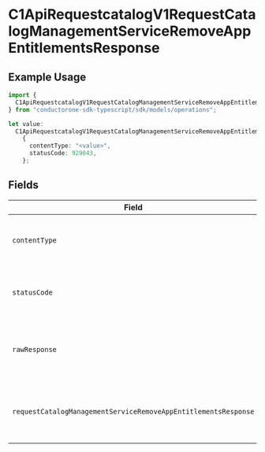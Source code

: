 # C1ApiRequestcatalogV1RequestCatalogManagementServiceRemoveAppEntitlementsResponse

## Example Usage

```typescript
import {
  C1ApiRequestcatalogV1RequestCatalogManagementServiceRemoveAppEntitlementsResponse,
} from "conductorone-sdk-typescript/sdk/models/operations";

let value:
  C1ApiRequestcatalogV1RequestCatalogManagementServiceRemoveAppEntitlementsResponse =
    {
      contentType: "<value>",
      statusCode: 929043,
    };
```

## Fields

| Field                                                                                                                                                             | Type                                                                                                                                                              | Required                                                                                                                                                          | Description                                                                                                                                                       |
| ----------------------------------------------------------------------------------------------------------------------------------------------------------------- | ----------------------------------------------------------------------------------------------------------------------------------------------------------------- | ----------------------------------------------------------------------------------------------------------------------------------------------------------------- | ----------------------------------------------------------------------------------------------------------------------------------------------------------------- |
| `contentType`                                                                                                                                                     | *string*                                                                                                                                                          | :heavy_check_mark:                                                                                                                                                | HTTP response content type for this operation                                                                                                                     |
| `statusCode`                                                                                                                                                      | *number*                                                                                                                                                          | :heavy_check_mark:                                                                                                                                                | HTTP response status code for this operation                                                                                                                      |
| `rawResponse`                                                                                                                                                     | [Response](https://developer.mozilla.org/en-US/docs/Web/API/Response)                                                                                             | :heavy_check_mark:                                                                                                                                                | Raw HTTP response; suitable for custom response parsing                                                                                                           |
| `requestCatalogManagementServiceRemoveAppEntitlementsResponse`                                                                                                    | [shared.RequestCatalogManagementServiceRemoveAppEntitlementsResponse](../../../sdk/models/shared/requestcatalogmanagementserviceremoveappentitlementsresponse.md) | :heavy_minus_sign:                                                                                                                                                | Empty response with a status code indicating success                                                                                                              |